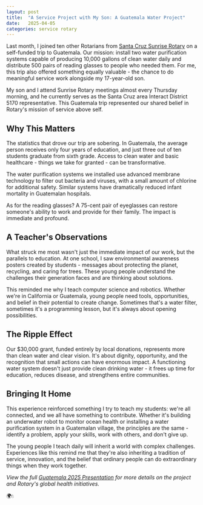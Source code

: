 ```yaml
---
layout: post
title:  "A Service Project with My Son: A Guatemala Water Project"
date:   2025-04-05
categories: service rotary
---
```


Last month, I joined ten other Rotarians from [Santa Cruz Sunrise Rotary](https://portal.clubrunner.ca/2276) on a self-funded trip to Guatemala. Our mission: install two water purification systems capable of producing 10,000 gallons of clean water daily and distribute 500 pairs of reading glasses to people who needed them. For me, this trip also offered something equally valuable - the chance to do meaningful service work alongside my 17-year-old son.

My son and I attend Sunrise Rotary meetings almost every Thursday morning, and he currently serves as the Santa Cruz area Interact District 5170 representative. This Guatemala trip represented our shared belief in Rotary's mission of service above self.

## Why This Matters

The statistics that drove our trip are sobering. In Guatemala, the average person receives only four years of education, and just three out of ten students graduate from sixth grade. Access to clean water and basic healthcare - things we take for granted - can be transformative.

The water purification systems we installed use advanced membrane technology to filter out bacteria and viruses, with a small amount of chlorine for additional safety. Similar systems have dramatically reduced infant mortality in Guatemalan hospitals.

As for the reading glasses? A 75-cent pair of eyeglasses can restore someone's ability to work and provide for their family. The impact is immediate and profound.

## A Teacher's Observations

What struck me most wasn't just the immediate impact of our work, but the parallels to education. At one school, I saw environmental awareness posters created by students - messages about protecting the planet, recycling, and caring for trees. These young people understand the challenges their generation faces and are thinking about solutions.

This reminded me why I teach computer science and robotics. Whether we're in California or Guatemala, young people need tools, opportunities, and belief in their potential to create change. Sometimes that's a water filter, sometimes it's a programming lesson, but it's always about opening possibilities.

## The Ripple Effect

Our $30,000 grant, funded entirely by local donations, represents more than clean water and clear vision. It's about dignity, opportunity, and the recognition that small actions can have enormous impact. A functioning water system doesn't just provide clean drinking water - it frees up time for education, reduces disease, and strengthens entire communities.

## Bringing It Home

This experience reinforced something I try to teach my students: we're all connected, and we all have something to contribute. Whether it's building an underwater robot to monitor ocean health or installing a water purification system in a Guatemalan village, the principles are the same - identify a problem, apply your skills, work with others, and don't give up.

The young people I teach daily will inherit a world with complex challenges. Experiences like this remind me that they're also inheriting a tradition of service, innovation, and the belief that ordinary people can do extraordinary things when they work together.

*View the full [Guatemala 2025 Presentation](https://docs.google.com/presentation/d/1lDz4XiRvGh2GLMPMPwx0JUFJKESKDOkjRwV5HbFbVQQ/edit?usp=sharing) for more details on the project and Rotary's global health initiatives.*

🌍💧